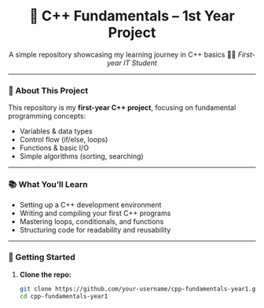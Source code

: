 <div align="center">
  <h1>📘 C++ Fundamentals – 1st Year Project</h1>
  <p>
    A simple repository showcasing my learning journey in C++ basics 👩‍💻  
    <em>First-year IT Student</em>
  </p>
</div>

---

### 🚩 About This Project
This repository is my **first-year C++ project**, focusing on fundamental programming concepts:

- Variables & data types  
- Control flow (if/else, loops)  
- Functions & basic I/O  
- Simple algorithms (sorting, searching)

---

### 📚 What You’ll Learn
- Setting up a C++ development environment  
- Writing and compiling your first C++ programs  
- Mastering loops, conditionals, and functions  
- Structuring code for readability and reusability

---

### 🚀 Getting Started

1. **Clone the repo:**
   ```bash
   git clone https://github.com/your-username/cpp-fundamentals-year1.git
   cd cpp-fundamentals-year1
